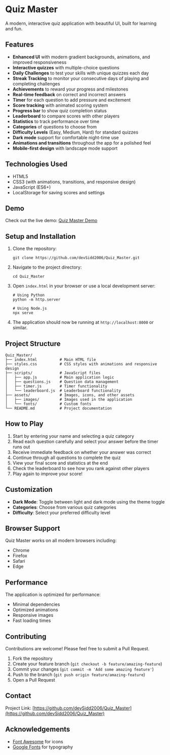 # Quiz Master

A modern, interactive quiz application with beautiful UI, built for learning and fun.

## Features

- **Enhanced UI** with modern gradient backgrounds, animations, and improved responsiveness
- **Interactive quizzes** with multiple-choice questions
- **Daily Challenges** to test your skills with unique quizzes each day
- **Streak Tracking** to monitor your consecutive days of playing and completing challenges
- **Achievements** to reward your progress and milestones
- **Real-time feedback** on correct and incorrect answers
- **Timer** for each question to add pressure and excitement
- **Score tracking** with animated scoring system
- **Progress bar** to show quiz completion status
- **Leaderboard** to compare scores with other players
- **Statistics** to track performance over time
- **Categories** of questions to choose from
- **Difficulty Levels** (Easy, Medium, Hard) for standard quizzes
- **Dark mode** support for comfortable night-time use
- **Animations and transitions** throughout the app for a polished feel
- **Mobile-first design** with landscape mode support

## Technologies Used

- HTML5
- CSS3 (with animations, transitions, and responsive design)
- JavaScript (ES6+)
- LocalStorage for saving scores and settings

## Demo

Check out the live demo: [Quiz Master Demo](https://quiz-master-lac.vercel.app/)

## Setup and Installation

1. Clone the repository:
   ```
   git clone https://github.com/devSidd2006/Quiz_Master.git
   ```

2. Navigate to the project directory:
   ```
   cd Quiz_Master
   ```

3. Open `index.html` in your browser or use a local development server:
   ```
   # Using Python
   python -m http.server
   
   # Using Node.js
   npx serve
   ```

4. The application should now be running at `http://localhost:8000` or similar.

## Project Structure

```
Quiz_Master/
├── index.html          # Main HTML file
├── styles.css          # CSS styles with animations and responsive design
├── scripts/            # JavaScript files
│   ├── app.js          # Main application logic
│   ├── questions.js    # Question data management
│   ├── timer.js        # Timer functionality
│   └── leaderboard.js  # Leaderboard functionality
├── assets/             # Images, icons, and other assets
│   ├── images/         # Images used in the application
│   └── fonts/          # Custom fonts
└── README.md           # Project documentation
```

## How to Play

1. Start by entering your name and selecting a quiz category
2. Read each question carefully and select your answer before the timer runs out
3. Receive immediate feedback on whether your answer was correct
4. Continue through all questions to complete the quiz
5. View your final score and statistics at the end
6. Check the leaderboard to see how you rank against other players
7. Play again to improve your score!

## Customization

- **Dark Mode**: Toggle between light and dark mode using the theme toggle
- **Categories**: Choose from various quiz categories
- **Difficulty**: Select your preferred difficulty level

## Browser Support

Quiz Master works on all modern browsers including:
- Chrome
- Firefox
- Safari
- Edge

## Performance

The application is optimized for performance:
- Minimal dependencies
- Optimized animations
- Responsive images
- Fast loading times

## Contributing

Contributions are welcome! Please feel free to submit a Pull Request.

1. Fork the repository
2. Create your feature branch (`git checkout -b feature/amazing-feature`)
3. Commit your changes (`git commit -m 'Add some amazing feature'`)
4. Push to the branch (`git push origin feature/amazing-feature`)
5. Open a Pull Request


## Contact


Project Link: [https://github.com/devSidd2006/Quiz_Master](https://github.com/devSidd2006/Quiz_Master)

## Acknowledgements

- [Font Awesome](https://fontawesome.com) for icons
- [Google Fonts](https://fonts.google.com/) for typography
